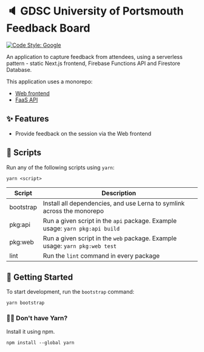 # 🔈 GDSC University of Portsmouth Feedback Board
[![Code Style: Google](https://img.shields.io/badge/code%20style-google-blueviolet.svg)](https://github.com/google/gts)

An application to capture feedback from attendees, using a serverless pattern - static Next.js frontend, Firebase Functions API and Firestore Database.

This application uses a monorepo:
- [Web frontend](./packages/web)
- [FaaS API](./packages/api)

## ✨ Features

- Provide feedback on the session via the Web frontend

## 📄 Scripts

Run any of the following scripts using `yarn`:

```
yarn <script>
```

| Script     | Description                                                                  |
|------------|------------------------------------------------------------------------------|
| bootstrap  | Install all dependencies, and use Lerna to symlink across the monorepo       |
| pkg:api    | Run a given script in the `api` package. Example usage: `yarn pkg:api build` |
| pkg:web    | Run a given script in the `web` package. Example usage: `yarn pkg:web test`  |
| lint       | Run the `lint` command in every package                                      |

## 🏁 Getting Started

To start development, run the `bootstrap` command:

```
yarn bootstrap
```

### 🙋‍♂️ Don't have Yarn?

Install it using npm.

```
npm install --global yarn
```

